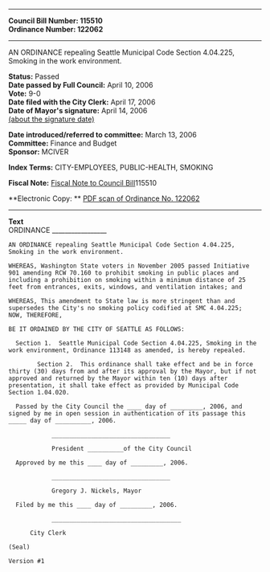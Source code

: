 * * * * *  
  
**Council Bill Number: [](#h0)[](#h2)115510**   
**Ordinance Number: 122062**  
  
* * * * *  
  
AN ORDINANCE repealing Seattle Municipal Code Section 4.04.225, Smoking in the work environment.  
  
**Status:** Passed   
**Date passed by Full Council:** April 10, 2006   
**Vote:** 9-0   
**Date filed with the City Clerk:** April 17, 2006   
**Date of Mayor's signature:** April 14, 2006   
[(about the signature date)](/~public/approvaldate.htm)   
  
  
**Date introduced/referred to committee:** March 13, 2006   
**Committee:** Finance and Budget   
**Sponsor:** MCIVER   
  
**Index Terms:** CITY-EMPLOYEES, PUBLIC-HEALTH, SMOKING  
  
**Fiscal Note:** [Fiscal Note to Council Bill](http://clerk.seattle.gov/~public/fnote/115510.htm)[](#h1)[](#h3)115510  
  
**Electronic Copy: ** [PDF scan of Ordinance No. 122062](/~archives/Ordinances/Ord_122062.pdf)  
  
* * * * *  
  
**Text**  
    ORDINANCE _________________  
  
    AN ORDINANCE repealing Seattle Municipal Code Section 4.04.225,  
    Smoking in the work environment.  
  
    WHEREAS, Washington State voters in November 2005 passed Initiative  
    901 amending RCW 70.160 to prohibit smoking in public places and  
    including a prohibition on smoking within a minimum distance of 25  
    feet from entrances, exits, windows, and ventilation intakes; and  
  
    WHEREAS, This amendment to State law is more stringent than and  
    supersedes the City's no smoking policy codified at SMC 4.04.225;  
    NOW, THEREFORE,  
  
    BE IT ORDAINED BY THE CITY OF SEATTLE AS FOLLOWS:  
  
      Section 1.  Seattle Municipal Code Section 4.04.225, Smoking in the  
    work environment, Ordinance 113148 as amended, is hereby repealed.  
  
            Section 2.  This ordinance shall take effect and be in force  
    thirty (30) days from and after its approval by the Mayor, but if not  
    approved and returned by the Mayor within ten (10) days after  
    presentation, it shall take effect as provided by Municipal Code  
    Section 1.04.020.  
  
      Passed by the City Council the ____ day of _________, 2006, and  
    signed by me in open session in authentication of its passage this  
    _____ day of __________, 2006.  
  
                _________________________________  
  
                President __________of the City Council  
  
      Approved by me this ____ day of _________, 2006.  
  
                _________________________________  
  
                Gregory J. Nickels, Mayor  
  
      Filed by me this ____ day of _________, 2006.  
  
                ____________________________________  
  
          City Clerk  
  
    (Seal)  
  
    Version #1  
